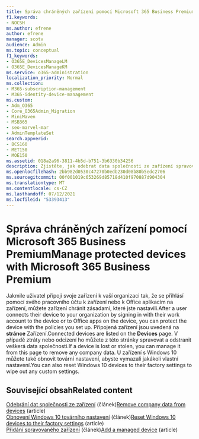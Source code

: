 ```yaml
---
title: Správa chráněných zařízení pomocí Microsoft 365 Business Premium
f1.keywords:
- NOCSH
ms.author: efrene
author: efrene
manager: scotv
audience: Admin
ms.topic: conceptual
f1_keywords:
- O365E_DevicesManageLM
- O365E_DevicesManageKM
ms.service: o365-administration
localization_priority: Normal
ms.collection:
- M365-subscription-management
- M365-identity-device-management
ms.custom:
- Adm_O365
- Core_O365Admin_Migration
- MiniMaven
- MSB365
- seo-marvel-mar
- AdminTemplateSet
search.appverid:
- BCS160
- MET150
- MOE150
ms.assetid: 018a2a96-3811-4b5d-b751-3b6330b34256
description: Zjistěte, jak odebrat data společnosti ze zařízení spravovaných prostřednictvím zásad ochrany a taky obnovit Windows 10 zařízení do továrního nastavení.
ms.openlocfilehash: 2bb982d0530c47270b0edb230d08b80b5edc2706
ms.sourcegitcommit: 00f001019c653269d85718d410f970887d904304
ms.translationtype: MT
ms.contentlocale: cs-CZ
ms.lasthandoff: 07/12/2021
ms.locfileid: "53393413"
---
```

# <a name="manage-protected-devices-with-microsoft-365-business-premium"></a><span data-ttu-id="869d7-103">Správa chráněných zařízení pomocí Microsoft 365 Business Premium</span><span class="sxs-lookup"><span data-stu-id="869d7-103">Manage protected devices with Microsoft 365 Business Premium</span></span>

<span data-ttu-id="869d7-104">Jakmile uživatel připojí svoje zařízení k vaší organizaci tak, že se přihlásí pomocí svého pracovního účtu k zařízení nebo k Office aplikacím na zařízení, můžete zařízení chránit zásadami, které jste nastavili.</span><span class="sxs-lookup"><span data-stu-id="869d7-104">After a user connects their device to your organization by signing in with their work account to the device or to Office apps on the device, you can protect the device with the policies you set up.</span></span> <span data-ttu-id="869d7-105">Připojená zařízení jsou uvedená na **stránce** Zařízení.</span><span class="sxs-lookup"><span data-stu-id="869d7-105">Connected devices are listed on the **Devices** page.</span></span> <span data-ttu-id="869d7-106">V případě ztráty nebo odcizení ho můžete z této stránky spravovat a odstranit veškerá data společnosti.</span><span class="sxs-lookup"><span data-stu-id="869d7-106">If a device is lost or stolen, you can manage it from this page to remove any company data.</span></span> <span data-ttu-id="869d7-107">U zařízení s Windows 10 můžete také obnovit tovární nastavení, abyste vymazali jakákoli vlastní nastavení.</span><span class="sxs-lookup"><span data-stu-id="869d7-107">You can also reset Windows 10 devices to their factory settings to wipe out any custom settings.</span></span> 

## <a name="related-content"></a><span data-ttu-id="869d7-108">Související obsah</span><span class="sxs-lookup"><span data-stu-id="869d7-108">Related content</span></span>
  
<span data-ttu-id="869d7-109">[Odebrání dat společnosti ze zařízení](remove-company-data.md) (článek)</span><span class="sxs-lookup"><span data-stu-id="869d7-109">[Remove company data from devices](remove-company-data.md) (article)</span></span>\
<span data-ttu-id="869d7-110">[Obnovení Windows 10 továrního nastavení](reset-devices-to-factory-settings.md) (článek)</span><span class="sxs-lookup"><span data-stu-id="869d7-110">[Reset Windows 10 devices to their factory settings](reset-devices-to-factory-settings.md) (article)</span></span>\
<span data-ttu-id="869d7-111">[Přidání spravovaného zařízení](./app-protection-settings-for-android-and-ios.md) (článek)</span><span class="sxs-lookup"><span data-stu-id="869d7-111">[Add a managed device](./app-protection-settings-for-android-and-ios.md) (article)</span></span>
